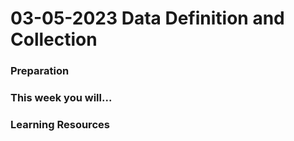 # 03-05-2023 Data Definition and Collection

### Preparation

### This week you will...

### Learning Resources

